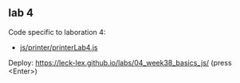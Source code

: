 ## lab 4

Code specific to laboration 4:
- [js/printer/printerLab4.js](https://github.com/leck-lex/labs/blob/main/04_week38_basics_js/js/printer/printerLab4.js)

Deploy: https://leck-lex.github.io/labs/04_week38_basics_js/ (press &#60;Enter&#62;) 